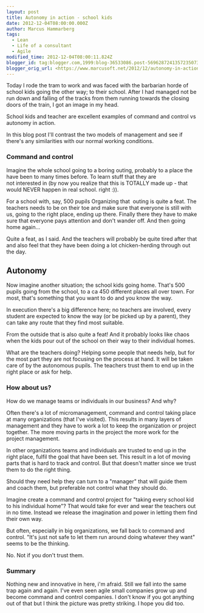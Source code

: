 ```yaml
---
layout: post
title: Autonomy in action - school kids
date: 2012-12-04T08:00:00.000Z
author: Marcus Hammarberg
tags:
  - Lean
  - Life of a consultant
  - Agile
modified_time: 2012-12-04T08:00:11.824Z
blogger_id: tag:blogger.com,1999:blog-36533086.post-5696287241357235073
blogger_orig_url: <https://www.marcusoft.net/2012/12/autonomy-in-action-school-kids.html>
---
```


Today I rode the tram to work and was faced with the barbarian horde of
school kids going the other way; to their school. After I had managed
not be run down and falling of the tracks from them running towards the
closing doors of the train, I got an image in my head.

School kids and teacher are excellent examples of command and control vs
autonomy in action.

In this blog post I'll contrast the two models of management and see if
there's any similarities with our normal working conditions.

### Command and control

Imagine the whole school going to a boring outing, probably to a place
the have been to many times before. To learn stuff that they are
not interested in (by now you realize that this is TOTALLY made up -
that would NEVER happen in real school. right :)).

For a school with, say, 500 pupils Organizing that  outing is quite a
feat. The teachers needs to be on their toe and make sure that everyone
is still with us, going to the right place, ending up there. Finally
there they have to make sure that everyone pays attention and don't
wander off. And then going home again...

Quite a feat, as I said. And the teachers will probably be quite tired
after that and also feel that they have been doing a lot chicken-herding
through out the day.

## Autonomy

Now imagine another situation; the school kids going home. That's 500
pupils going from the school, to a ca 450 different places all over
town. For most, that's something that you want to do and you know the
way.

In execution there's a big difference here; no teachers are involved,
every student are expected to know the way (or be picked up by a
parent), they can take any route that they find most suitable.

From the outside that is also quite a feat! And it probably looks like
chaos when the kids pour out of the school on their way to their
individual homes.

What are the teachers doing? Helping some people that needs help, but
for the most part they are not focusing on the process at hand. It will
be taken care of by the autonomous pupils. The teachers trust them to
end up in the right place or ask for help.

### How about us?

How do we manage teams or individuals in our business? And why?

Often there's a lot of micromanagement, command and control taking place
at many organizations (that I've visited). This results in many layers
of management and they have to work a lot to keep the organization or
project together. The more moving parts in the project the more work for
the project management.

In other organizations teams and individuals are trusted to end up in
the right place, fulfil the goal that have been set. This result in a
lot of moving parts that is hard to track and control. But that doesn't
matter since we trust them to do the right thing.

Should they need help they can turn to a "manager" that will guide them
and coach them, but preferable not control what they should do.

Imagine create a command and control project for "taking every school
kid to his individual home"? That would take for ever and wear the
teachers out in no time. Instead we release the imagination and power in
letting them find their own way.

But often, especially in big organizations, we fall back to command and
control. "It's just not safe to let them run around doing whatever they
want" seems to be the thinking.

No. Not if you don't trust them.

### Summary

Nothing new and innovative in here, i'm afraid. Still we fall into the
same trap again and again. I've even seen agile small companies grow up
and become command and control companies. I don't know if you got
anything out of that but I think the picture was pretty striking. I hope
you did too.
